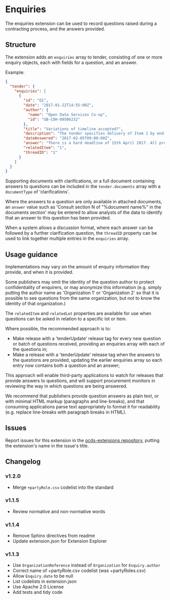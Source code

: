# Enquiries

The enquiries extension can be used to record questions raised during a contracting process, and the answers provided.

## Structure

The extension adds an `enquiries` array to tender, consisting of one or more enquiry objects, each with fields for a question, and an answer.

Example:

```json
{
  "tender": {
    "enquiries": [
      {
        "id": "Q1",
        "date": "2017-01-22T14:55:00Z",
        "author": {
          "name": "Open Data Services Co-op",
          "id": "GB-COH-09506232"
        },
        "title": "Variations of timeline accepted?",
        "description": "The tender specifies delivery of Item 1 by end of March 2017. Will alternative proposals for the timeline be considered?",
        "dateAnswered": "2017-02-05T09:00:00Z",
        "answer": "There is a hard deadline of 15th April 2017. All proposals must be for delivery of Item 1 by this date.",
        "relatedItem": "1",
        "threadID": "1"
      }
    ]
  }
}
```

Supporting documents with clarifications, or a full document containing answers to questions can be included in the `tender.documents` array with a `documentType` of 'clarifications'.

Where the answers to a question are only available in attached documents, an `answer` value such as 'Consult section N of "%document name%" in the documents section' may be entered to allow analysts of the data to identify that an answer to this question has been provided.

When a system allows a discussion format, where each answer can be followed by a further clarification question, the `threadID` property can be used to link together multiple entries in the `enquiries` array.

## Usage guidance

Implementations may vary on the amount of enquiry information they provide, and when it is provided.

Some publishers may omit the identity of the question author to protect confidentiality of enquirers, or may anonymize this information (e.g. simply putting the author name as 'Organization 1' or 'Organization 2' so that it is possible to see questions from the same organization, but not to know the identity of that organization.)

The `relatedItem` and `relatedLot` properties are available for use when questions can be asked in relation to a specific lot or item.

Where possible, the recommended approach is to:

* Make release with a 'tenderUpdate' release tag for every new question or batch of questions received, providing an enquiries array with each of the questions in;
* Make a release with a 'tenderUpdate' release tag when the answers to the questions are provided, updating the earlier enquiries array so each entry now contains both a question and an answer;

This approach will enable third-party applications to watch for releases that provide answers to questions, and will support procurement monitors in reviewing the way in which questions are being answered.

We recommend that publishers provide question answers as plain text, or with minimal HTML markup (paragraphs and line-breaks), and that consuming applications parse text appropriately to format it for readability (e.g. replace line-breaks with paragraph breaks in HTML).

## Issues

Report issues for this extension in the [ocds-extensions repository](https://github.com/open-contracting/ocds-extensions/issues), putting the extension's name in the issue's title.

## Changelog

### v1.2.0

* Merge `+partyRole.csv` codelist into the standard

### v1.1.5

* Review normative and non-normative words

### v1.1.4

* Remove Sphinx directives from readme
* Update extension.json for Extension Explorer

### v1.1.3

* Use `OrganizationReference` instead of `Organization` for `Enquiry.author`
* Correct name of +partyRole.csv codelist (was +partyRoles.csv)
* Allow `Enquiry.date` to be null
* List codelists in extension.json
* Use Apache 2.0 License
* Add tests and tidy code
